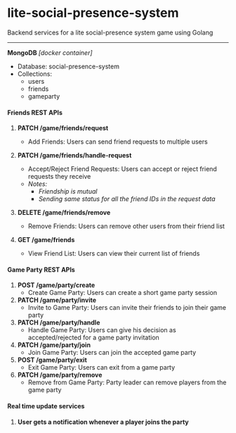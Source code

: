 # lite-social-presence-system
Backend services for a lite social-presence system game using Golang

<hr>

**MongoDB** <i>[docker container]</i> 
   - Database: social-presence-system
   - Collections:
      -  users
      -  friends
      -  gameparty

<h4>Friends REST APIs</h4>

1. **PATCH /game/friends/request**
   - Add Friends: Users can send friend requests to multiple users

2. **PATCH /game/friends/handle-request**
   - Accept/Reject Friend Requests: Users can accept or reject friend requests they receive
   - <i>Notes:
       - Friendship is mutual
       - Sending same status for all the friend IDs in the request data</i>

3. **DELETE /game/friends/remove**
   - Remove Friends: Users can remove other users from their friend list

5. **GET /game/friends**
   - View Friend List: Users can view their current list of friends

<h4>Game Party REST APIs</h4>

1. **POST /game/party/create**
   - Create Game Party: Users can create a short game party session
2. **PATCH /game/party/invite**
   - Invite to Game Party: Users can invite their friends to join their game party
3. **PATCH /game/party/handle**
   - Handle Game Party: Users can give his decision as accepted/rejected for a game party invitation
4. **PATCH /game/party/join**
   - Join Game Party: Users can join the accepted game party
5. **POST /game/party/exit**
   - Exit Game Party: Users can exit from a game party
6. **PATCH /game/party/remove**
   - Remove from Game Party: Party leader can remove players from the game party

<h4>Real time update services</h4>

1. **User gets a notification whenever a player joins the party**


